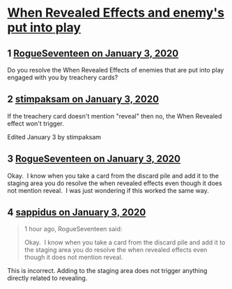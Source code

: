 # [When Revealed Effects and enemy&#039;s put into play](https://community.fantasyflightgames.com/topic/304016-when-revealed-effects-and-enemys-put-into-play/)

## 1 [RogueSeventeen on January 3, 2020](https://community.fantasyflightgames.com/topic/304016-when-revealed-effects-and-enemys-put-into-play/?do=findComment&comment=3861173)

Do you resolve the When Revealed Effects of enemies that are put into play engaged with you by treachery cards?

## 2 [stimpaksam on January 3, 2020](https://community.fantasyflightgames.com/topic/304016-when-revealed-effects-and-enemys-put-into-play/?do=findComment&comment=3861178)

If the treachery card doesn't mention "reveal" then no, the When Revealed effect won't trigger.

Edited January 3 by stimpaksam

## 3 [RogueSeventeen on January 3, 2020](https://community.fantasyflightgames.com/topic/304016-when-revealed-effects-and-enemys-put-into-play/?do=findComment&comment=3861208)

Okay.  I know when you take a card from the discard pile and add it to the staging area you do resolve the when revealed effects even though it does not mention reveal.  I was just wondering if this worked the same way.

## 4 [sappidus on January 3, 2020](https://community.fantasyflightgames.com/topic/304016-when-revealed-effects-and-enemys-put-into-play/?do=findComment&comment=3861269)

> 1 hour ago, RogueSeventeen said:
> 
> Okay.  I know when you take a card from the discard pile and add it to the staging area you do resolve the when revealed effects even though it does not mention reveal.

This is incorrect. Adding to the staging area does not trigger anything directly related to revealing.

 

